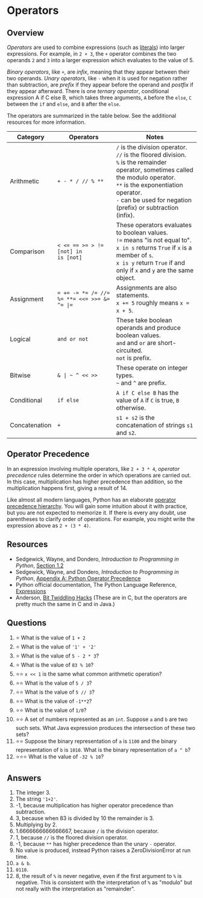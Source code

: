 # Operators
## Overview
*Operators* are used to combine expressions (such as [literals](data_structures/built_in_types.md#Literals)) into larger expressions. For example, in `2 + 3`, the `+` operator combines the two operands `2` and `3` into a larger expression which evaluates to the value of 5.

*Binary operators*, like `+`, are *infix*, meaning that they appear between their two operands. *Unary operators*, like `-` when it is used for negation rather than subtraction, are *prefix* if they appear before the operand and *postfix* if they appear afterward. There is one *ternary operator*, conditional expression A if C else B, which takes three arguments, `A` before the `else`, `C` between the `if` and `else`, and `B` after the `else`.

The operators are summarized in the table below. See the additional resources for more information.

Category|Operators|Notes
-|-|-
Arithmetic|`+ - * / // % **`|`/` is the division operator.<br>`//` is the floored division.<br>`%` is the remainder operator, sometimes called the modulo operator.<br>`**` is the exponentiation operator.<br>`-` can be used for negation (prefix) or subtraction (infix).
Comparison|`< <= == >= > !=`<br>`[not] in`<br>`is [not]`|These operators evaluates to boolean values.<br>`!=` means "is not equal to".<br>`x in s` returns `True` if `x` is a member of `s`.<br>`x is y` return `True` if and only if `x` and `y` are the same object.
Assignment|`= += -= *= /= //= %= **= <<= >>= &= ^= \|=`|Assignments are also statements.<br>`x += 5` roughly means `x = x + 5`.
Logical|`and or not`|These take boolean operands and produce boolean values.<br>`and` and `or` are short-circuited.<br>`not` is prefix.
Bitwise|`& \| ~ ^ << >>`|These operate on integer types.<br>`~` and `^` are prefix.
Conditional|`if else`|`A if C else B` has the value of `A` if `C` is true, `B` otherwise.
Concatenation|`+`|`s1 + s2` is the concatenation of strings `s1` and `s2`.

## Operator Precedence
In an expression involving multiple operators, like `2 + 3 * 4`, *operator precedence* rules determine the order in which operations are carried out. In this case, multiplication has higher precedence than addition, so the multiplication happens first, giving a result of 14.

Like almost all modern languages, Python has an elaborate [operator precedence hierarchy](https://introcs.cs.princeton.edu/python/appendix_precedence/). You will gain some intuition about it with practice, but you are not expected to memorize it. If there is every any doubt, use parentheses to clarify order of operations. For example, you might write the expression above as `2 + (3 * 4)`. 

## Resources
- Sedgewick, Wayne, and Dondero, *Introduction to Programming in Python*, [Section 1.2](https://introcs.cs.princeton.edu/python/12types/)
- Sedgewick, Wayne, and Dondero, *Introduction to Programming in Python*, [Appendix A: Python Operator Precedence](https://introcs.cs.princeton.edu/python/appendix_precedence/)
- Python official documentation, The Python Language Reference, [Expressions](https://docs.python.org/3/reference/expressions.html)
- Anderson, [Bit Twiddling Hacks](https://graphics.stanford.edu/~seander/bithacks.html) (These are in C, but the operators are pretty much the same in C and in Java.)

## Questions
1. :star: What is the value of `1 + 2`
1. :star: What is the value of `'1' + '2'`
1. :star: What is the value of `5 - 2 * 3`?
1. :star: What is the value of `83 % 10`?
1. :star::star: `x << 1` is the same what common arithmetic operation?
1. :star::star: What is the value of `5 / 3`?
1. :star::star: What is the value of `5 // 3`?
1. :star::star: What is the value of `-1**2`?
1. :star::star: What is the value of `1/0`?
1. :star::star: A set of numbers represented as an `int`. Suppose `a` and `b` are two such sets. What Java expression produces the intersection of these two sets?
1. :star::star: Suppose the binary representation of `a` is `1100` and the binary representation of `b` is `1010`. What is the binary representation of `a ^ b`?
1. :star::star::star: What is the value of `-32 % 10`?

## Answers
1. The integer 3.
1. The string `'1+2'`.
1. -1, because multiplication has higher operator precedence than subtraction.
1. 3, because when 83 is divided by 10 the remainder is 3.
1. Multiplying by 2.
1. 1.6666666666666667, because `/` is the division operator.
1. 1, because `//` is the floored division operator.
1. -1, because `**` has higher precedence than the unary `-` operator.
1. No value is produced, instead Python raises a ZeroDivisionError at run time.
1. `a & b`.
1. `0110`.
1. 8, the result of `%` is never negative, even if the first argument to `%` is negative. This is consistent with the interpretation of `%` as "modulo" but not really with the interpretation as "remainder".
